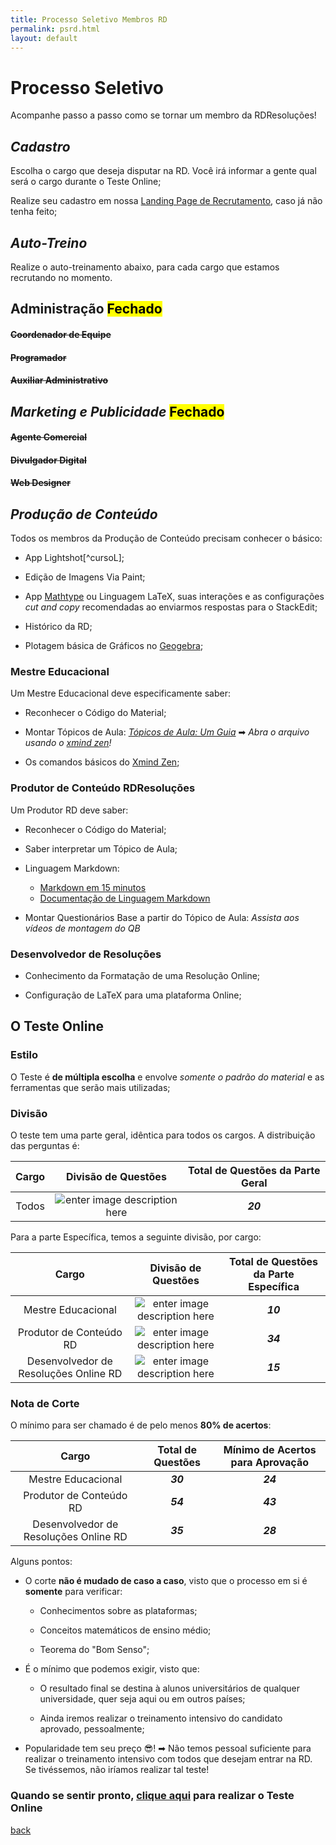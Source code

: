 ```yaml
---
title: Processo Seletivo Membros RD
permalink: psrd.html
layout: default
---
```


# Processo Seletivo
Acompanhe passo a passo como se tornar um membro da RDResoluções!

## ***Cadastro***
Escolha o cargo que deseja disputar na RD. Você irá informar a gente qual será o cargo durante o Teste Online;

Realize seu cadastro em nossa [Landing Page de Recrutamento][recruta], caso já não tenha feito;

## ***Auto-Treino***
Realize o auto-treinamento abaixo, para cada cargo que estamos recrutando no momento.

## Administração <mark>Fechado</mark>

#### ~~Coordenador de Equipe~~
    
#### ~~Programador~~
    
#### ~~Auxiliar Administrativo~~

## ***Marketing e Publicidade*** <mark>Fechado</mark>

#### ~~Agente Comercial~~ 
    
#### ~~Divulgador Digital~~
    
#### ~~Web Designer~~

## ***Produção de Conteúdo***
 
Todos os membros da Produção de Conteúdo precisam conhecer o básico:

* App Lightshot[^cursoL];

* Edição de Imagens Via Paint;
    
* App [Mathtype][mathtype] ou Linguagem LaTeX, suas interações e as configurações *cut and copy* recomendadas ao enviarmos respostas para o StackEdit;

* Histórico da RD;
    
* Plotagem básica de Gráficos no [Geogebra][geogebra];

### **Mestre Educacional** 

Um Mestre Educacional deve especificamente saber:

* Reconhecer o Código do Material;

* Montar Tópicos de Aula: [*Tópicos de Aula: Um Guia*](https://drive.google.com/open?id=1eNxbKsSJAl4VaQzbva34C-ZyH-61F4Ah) ➡
*Abra o arquivo usando o [xmind zen][xmind]!*

* Os comandos básicos do [Xmind Zen][xmind];
		
### **Produtor de Conteúdo RDResoluções**

Um Produtor RD deve saber:

* Reconhecer o Código do Material;

* Saber interpretar um Tópico de Aula;

* Linguagem Markdown:
    * [Markdown em 15 minutos](https://www.markdowntutorial.com)
    * [Documentação de Linguagem Markdown](https://www.markdownguide.org/getting-started)

* Montar Questionários Base a partir do Tópico de Aula: *Assista aos vídeos de montagem do QB*
	
### **Desenvolvedor de Resoluções**
    
* Conhecimento da Formatação de uma Resolução Online;

* Configuração de LaTeX para uma plataforma Online;

[recruta]: https://www.rdresolucoes.com/
## O Teste Online
### Estilo
O Teste é **de múltipla escolha** e envolve *somente o padrão do material* e as ferramentas que serão mais utilizadas;
### Divisão
O teste tem uma parte geral, idêntica para todos os cargos. A distribuição das perguntas é:

|Cargo|Divisão de Questões|Total de Questões da Parte Geral|
|:---:|:---:|:---:|
|Todos|![enter image description here](https://image.ibb.co/euTTjo/quest_es_gerais.png)|***20***|

Para a parte Específica, temos a seguinte divisão, por cargo:

|Cargo|Divisão de Questões|Total de Questões da Parte Específica|
|:---:|:---:|:---:|
|Mestre Educacional|![enter image description here](https://image.ibb.co/itu14o/QUEST_ES_ME.png)|***10***|
|Produtor de Conteúdo RD|![enter image description here](https://image.ibb.co/jxxcc8/quest_es_PRD.png)|***34***|
|Desenvolvedor de Resoluções Online RD|![enter image description here](https://image.ibb.co/gc6sAT/quest_es_DRD.png)|***15***|

### Nota de Corte
O mínimo para ser chamado é de pelo menos **80% de acertos**:

|Cargo|Total de Questões|Mínimo de Acertos para Aprovação|
|:---:|:---:|:---:|
|Mestre Educacional|***30***|***24***|
|Produtor de Conteúdo RD|***54***|***43***|
|Desenvolvedor de Resoluções Online RD|***35***|***28***|

Alguns pontos:

* O corte **não é mudado de caso a caso**, visto que o processo em si é **somente** para verificar:

    * Conhecimentos sobre as plataformas;
    
    * Conceitos matemáticos de ensino médio;
    
    * Teorema do "Bom Senso";
    
* É o mínimo que podemos exigir, visto que:

    * O resultado final se destina à alunos universitários de qualquer universidade, quer seja aqui ou em outros países;
    
    * Ainda iremos realizar o treinamento intensivo do candidato aprovado, pessoalmente;
    
* Popularidade tem seu preço 😎! ➡ Não temos pessoal suficiente para realizar o treinamento intensivo com todos que desejam entrar na RD. Se tivéssemos, não iríamos realizar tal teste!

### Quando se sentir pronto, [clique aqui](./psto.html) para realizar o **Teste Online**

[tuto-nounproject]: https://youtu.be/AXWPUVmfX-s?t=3m57s
[tuto-imgbb]: https://youtu.be/UgxzX_A-8Xg?t=1m19s
[tuto-biodigital]: https://www.youtube.com/
[wix-regrasgerais]: https://rdresolucoes.github.io/Regras-Gerais/
[tuto-scketch]: https://www.youtube.com/
[tuto-autodraw]: https://youtu.be/yOM2mnjU_MI?t=7m57s
[tuto-giphy]: https://www.youtube.com/
[tuto-soundcloud1]: https://www.youtube.com/watch?v=BaPS64diNbE
[tuto-soundcloud2]: https://www.youtube.com/watch?v=-Mp2_N4345s
[imgbb]: https://imgbb.com/
[autodraw]: https://www.autodraw.com/
[mathtype]: http://www.wiris.com/en/downloads/files/2184/010MTW6.9/MathType-win-en-6.9d.exe
[sound]: https://soundcloud.com/
[chem]: https://drive.google.com/file/d/1H1k7io_tZjKncFEr0ch34s2s8144zygb/view?usp=sharing
[ket]: http://lifescience.opensource.epam.com/ketcher/demo.html
[template]: https://drive.google.com/open?id=19Z9W4tAianhxzI9UmyxAk46PIvbCuJ7r
[vox]: https://www.google.com/intl/en/chrome/demos/speech.html

[^21]: A RD se reserva ao direito de segurar o pagamento integral de um membro por tempo indeterminado, caso esteja sob suspeita de plágio de material ou possua material a ser corrigido;

[^22]: Supondo mínimo de tal material genérico como 5;

[^23]: durante as revisões internas;

[^24]: <iframe width="650" height="450" src="https://docs.google.com/spreadsheets/d/e/2PACX-1vTMbxgD-YAQG5fvpTzFv7TqJuXhaKaKd0iGTlT-QUiL2sRXIDb7768WZYqE6YIEygqphnKOmg-qGhPN/pubhtml?gid=1019807899&amp;range=A1:E35&amp;single=true&amp;widget=true&amp;headers=false"></iframe>

[geogebra]: https://www.geogebra.org/classic
[xmind]: https://www.xmind.net/zen/

[back](./)